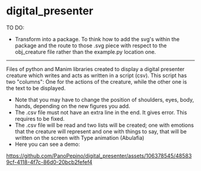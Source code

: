 # digital_presenter

TO DO:

- Transform into a package. To think how to add the svg's within the package and the route to those .svg piece with respect to the obj_creature file rather than the example.py location one.

----------------------------------------------------

Files of python and Manim libraries created to display a digital presenter creature which writes and acts as written in a script (csv). This script has two "columns": One for the actions of the creature, while the other one is the text to be displayed.

- Note that you may have to change the position of shoulders, eyes, body, hands, depending on the new figures you add.
- The .csv file must not have an extra line in the end. It gives error. This requires to be fixed.
- The .csv file will be read and two lists will be created; one with emotions that the creature will represent and one with things to say, that will be written on the screen with Type animation (Abulafia)
- Here you can see a demo:




https://github.com/PanoPepino/digital_presenter/assets/106378545/485839cf-4118-4f7c-86d0-20bcb2fefef4





